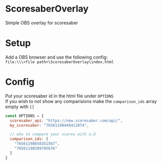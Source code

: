# ScoresaberOverlay
Simple OBS overlay for scoresaber

# Setup
Add a OBS browser and use the following config:</br>
`file:\\\<file path>\ScoresaberOverlay\index.html`

# Config
Put your scoresaber id in the html file under `OPTIONS`</br>
If you wish to not show any comparisions make the `comparison_ids` array empty with `[]`

```js
const OPTIONS = {
  scoresaber_api: "https://new.scoresaber.com/api/",
  my_scoresaber: "76561198449412074",

  // who to compare your scores with o.O
  comparison_ids: [
    "76561198858351567",
    "76561198389705676"
  ]
}
